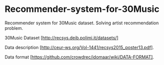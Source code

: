 # Recommender-system-for-30Music
Recommender system for 30Music dataset. Solving artist recommendation problem.

30Music Dataset [http://recsys.deib.polimi.it/datasets/]

Data description [http://ceur-ws.org/Vol-1441/recsys2015_poster13.pdf].

Data format [https://github.com/crowdrec/idomaar/wiki/DATA-FORMAT].

